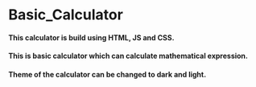 # Basic_Calculator
<h4>This calculator is build using HTML, JS and CSS.</h4>
<h4>This is basic calculator which can calculate mathematical expression.</h4>
<h4>Theme of the calculator can be changed to dark and light.</h4>
